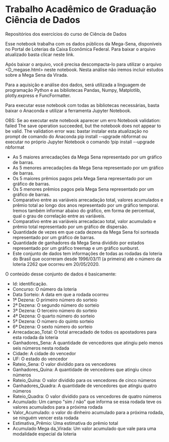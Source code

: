 # Trabalho Acadêmico de Graduação Ciência de Dados

Repositórios dos exercícios do curso de Ciência de Dados

Esse notebook trabalha com os dados públicos da Mega-Sena, disponíveis no Portal de Loterias da Caixa Econômica Federal. Para baixar o arquivo atualizado basta clicar neste link.

Após baixar o arquivo, você precisa descompacta-lo para utilizar o arquivo <D_megase.html> neste notebook. Nesta análise não iremos incluir estudos sobre a Mega Sena da Virada.

Para a aquisição e análise dos dados, será utilizada a linguagem de programação Python e as bibliotecas Pandas, Numpy, Matplotlib, plotly.express e FuncFormatter.

Para executar esse notebook com todas as bibliotecas necessárias, basta baixar o Anaconda e utilizar a ferramenta Jupyter Notebook.

OBS: Se ao executar este notebook aparecer um erro Notebook validation: failed The save operation succeeded, but the notebook does not appear to be valid. The validation error was: bastar instalar esta atualização no prompt de comando do Anaconda pip install --upgrade nbformat ou executar no próprio Jupyter Notebook o comando !pip install --upgrade nbformat

- As 5 maiores arrecadações da Mega Sena representado por um gráfico de barras.
- As 5 menores arrecadações da Mega Sena representado por um gráfico de barras.
- Os 5 maiores prêmios pagos pela Mega Sena representado por um gráfico de barras.
- Os 5 menores prêmios pagos pela Mega Sena representado por um gráfico de barras.
- Comparativo entre as variáveis arrecadação total, valores acumulados e prêmio total ao longo dos anos representado por um gráfico temporal. Iremos também informar abaixo do gráfico, em forma de percentual, qual o grau de correlação entre as variáveis.
- Comparativo entre as variáveis arrecadacao total, valor acumulado e prêmio total representado por um gráfico de dispersão.
- Quantidade de vezes em que cada dezena da Mega Sena foi sorteada representado por um gráfico de barras.
- Quantidade de ganhadores da Mega Sena dividido por estados representado por um gráfico treemap e um gráfico sunburst.
- Este conjunto de dados tem informações de todas as rodadas da loteria do Brasil que ocorreram desde 1996/03/11 (a primeira) até o número da loteria 2262 que ocorreu em 20/05/2020.

O conteúdo desse conjunto de dados é basicamente:

- Id: identificação.
- Concurso: O número da loteria
- Data Sorteio: A data em que a rodada ocorreu
- 1ª Dezena: O primeiro número do sorteio
- 2ª Dezena: O segundo número do sorteio
- 3ª Dezena: O terceiro número do sorteio
- 4ª Dezena: O quarto número do sorteio
- 5ª Dezena: O número do quinto sorteio
- 6ª Dezena: O sexto número do sorteio
- Arrecadacao_Total: O total arrecadado de todos os apostadores para esta rodada da loteria
- Ganhadores_Sena: A quantidade de vencedores que atingiu pelo menos seis números nesta rodada
- Cidade: A cidade do vencedor
- UF: O estado do vencedor
- Rateio_Sena: O valor dividido para os vencedores
- Ganhadores_Quina: A quantidade de vencedores que atingiu cinco números
- Rateio_Quina: O valor dividido para os vencedores de cinco números
- Ganhadores_Quadra: A quantidade de vencedores que atingiu quatro números
- Rateio_Quadra: O valor dividido para os vencedores de quatro números
- Acumulado: Um campo "sim / não" que informa se essa rodada teve os valores acumulados para a próxima rodada
- Valor_Acumulado: o valor do dinheiro acumulado para a próxima rodada, se ninguém vencer esta rodada
- Estimativa_Prêmio: Uma estimativa do prêmio total
- Acumulado Mega da_Virada: Um valor acumulado que vale para uma modalidade especial da loteria
